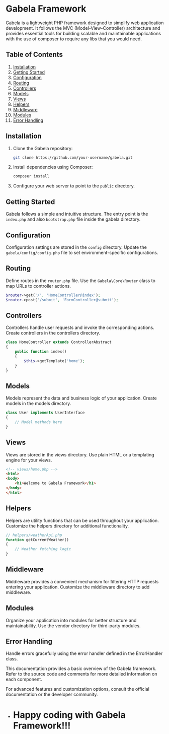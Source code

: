 # Gabela Framework

Gabela is a lightweight PHP framework designed to simplify web application development. It follows the MVC (Model-View-Controller) architecture and provides essential tools for building scalable and maintainable applications with the use of composer to require any libs that you would need.

## Table of Contents

1. [Installation](#installation)
2. [Getting Started](#getting-started)
3. [Configuration](#configuration)
4. [Routing](#routing)
5. [Controllers](#controllers)
6. [Models](#models)
7. [Views](#views)
8. [Helpers](#helpers)
9. [Middleware](#middleware)
10. [Modules](#modules)
11. [Error Handling](#error-handling)

## Installation

1. Clone the Gabela repository:

    ```bash
    git clone https://github.com/your-username/gabela.git
    ```

2. Install dependencies using Composer:

    ```bash
    composer install
    ```

3. Configure your web server to point to the `public` directory.

## Getting Started

Gabela follows a simple and intuitive structure. The entry point is the `index.php` and also `bootstrap.php` file inside the gabela  directory.

## Configuration

Configuration settings are stored in the `config` directory. Update the `gabela/config/config.php` file to set environment-specific configurations.

## Routing

Define routes in the `router.php` file. Use the `Gabela\Core\Router` class to map URLs to controller actions.

```php
$router->get('/', 'HomeController@index');
$router->post('/submit', 'FormController@submit');
```

## Controllers
Controllers handle user requests and invoke the corresponding actions. Create controllers in the controllers directory.

```php
class HomeController extends ControllerAbstract
{
    public function index()
    {
        $this->getTemplate('home');
    }
}
```

## Models
Models represent the data and business logic of your application. Create models in the models directory.

```php
class User implements UserInterface
{
    // Model methods here
}
```

## Views
Views are stored in the views directory. Use plain HTML or a templating engine for your views.

```html
<!-- views/home.php -->
<html>
<body>
    <h1>Welcome to Gabela Framework</h1>
</body>
</html>

```

## Helpers
Helpers are utility functions that can be used throughout your application. Customize the helpers directory for additional functionality.

```php
// helpers/weatherApi.php
function getCurrentWeather()
{
    // Weather fetching logic
}

```

## Middleware
Middleware provides a convenient mechanism for filtering HTTP requests entering your application. Customize the middleware directory to add middleware.

## Modules
Organize your application into modules for better structure and maintainability. Use the vendor directory for third-party modules.

## Error Handling
Handle errors gracefully using the error handler defined in the ErrorHandler class.

This documentation provides a basic overview of the Gabela framework. Refer to the source code and comments for more detailed information on each component.

For advanced features and customization options, consult the official documentation or the developer community.

* # Happy coding with Gabela Framework!!!






